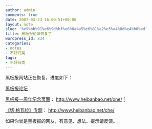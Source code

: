 ```yaml
---
author: admin
comments: true
date: 2007-03-23 16:00:51+00:00
layout: note
slug: '%e9%bb%91%e6%9d%bf%e6%8a%a5%e6%81%a2%e5%a4%8d%e4%b8%ad'
title: 黑板报论坛恢复了
wordpress_id: 834
categories:
- notes
- 不好归类
tags:
- 不好归类
---
```


黑板报网站正在恢复，进度如下：

[黑板报论坛](http://www.heibanbao.net/cgi-bin/ubb/Ultimate.cgi)

[黑板报一周年纪念页面](http://www.heibanbao.net/one/)：
http://www.heibanbao.net/one/
[

[《切·格瓦拉》专题](http://www.heibanbao.net/che/)：
http://www.heibanbao.net/che/

如果你曾是黑板报的网友，有意见、想法、提示请反馈。
